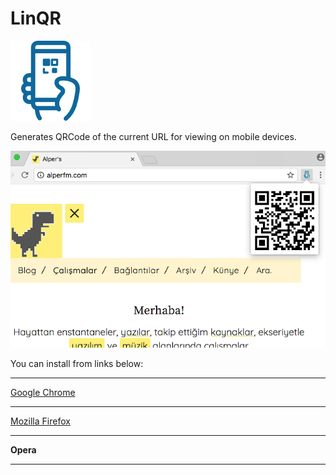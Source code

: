 # LinQR

<img src="icon.png">

Generates QRCode of the current URL for viewing on mobile devices.

<img src="ss.png">

You can install from links below:

***

[Google Chrome](https://chrome.google.com/webstore/detail/linqr/lafmogkhpjleigddjenkdpjcadohhhjc?hl=en-US)

***

[Mozilla Firefox](https://addons.mozilla.org/addon/linqr/)

***

**Opera**

***